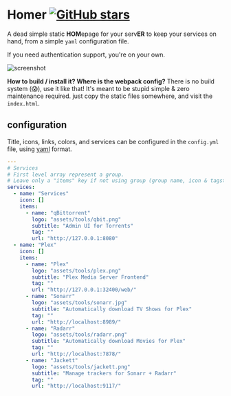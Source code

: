 # Homer [![GitHub stars](https://img.shields.io/github/stars/ChaseHall/homer)](https://github.com/ChaseHall/homer/stargazers)
A dead simple static **HOM**epage for your serv**ER** to keep your services on hand, from a simple `yaml` configuration file.

If you need authentication support, you're on your own.

![screenshot](https://git.chasehall.net/Chase/homer/raw/branch/master/screenshot.png)

**How to build / install it? Where is the webpack config?**
There is no build system (😱), use it like that! It's meant to be stupid simple & zero maintenance required. just copy the static files somewhere, and visit the `index.html`.


## configuration

Title, icons, links, colors, and services can be configured in the `config.yml` file, using [yaml](http://yaml.org/) format.


```yaml
---
# Services
# First level array represent a group.
# Leave only a "items" key if not using group (group name, icon & tagstyle are optional, section separation will not be displayed).
services:
  - name: "Services"
    icon: []
    items:
      - name: "qBittorrent"
        logo: "assets/tools/qbit.png"
        subtitle: "Admin UI for Torrents"
        tag: ""
        url: "http://127.0.0.1:8080"
  - name: "Plex"
    icon: []
    items:
      - name: "Plex"
        logo: "assets/tools/plex.png"
        subtitle: "Plex Media Server Frontend"
        tag: ""
        url: "http://127.0.0.1:32400/web/"
      - name: "Sonarr"
        logo: "assets/tools/sonarr.jpg"
        subtitle: "Automatically download TV Shows for Plex"
        tag: ""
        url: "http://localhost:8989/"
      - name: "Radarr"
        logo: "assets/tools/radarr.png"
        subtitle: "Automatically download Movies for Plex"
        tag: ""
        url: "http://localhost:7878/"
      - name: "Jackett"
        logo: "assets/tools/jackett.png"
        subtitle: "Manage trackers for Sonarr + Radarr"
        tag: ""
        url: "http://localhost:9117/"
```
